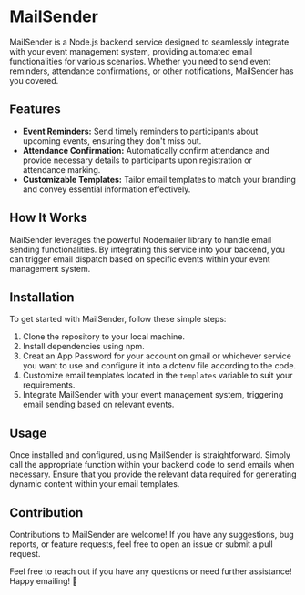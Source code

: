 # MailSender

MailSender is a Node.js backend service designed to seamlessly integrate with your event management system, providing automated email functionalities for various scenarios. Whether you need to send event reminders, attendance confirmations, or other notifications, MailSender has you covered.

## Features

- **Event Reminders:** Send timely reminders to participants about upcoming events, ensuring they don't miss out.
- **Attendance Confirmation:** Automatically confirm attendance and provide necessary details to participants upon registration or attendance marking.
- **Customizable Templates:** Tailor email templates to match your branding and convey essential information effectively.

## How It Works

MailSender leverages the powerful Nodemailer library to handle email sending functionalities. By integrating this service into your backend, you can trigger email dispatch based on specific events within your event management system.

## Installation

To get started with MailSender, follow these simple steps:

1. Clone the repository to your local machine.
2. Install dependencies using npm.
3. Creat an App Password for your account on gmail or whichever service you want to use and configure it into a dotenv file according to the code.
4. Customize email templates located in the `templates` variable to suit your requirements.
5. Integrate MailSender with your event management system, triggering email sending based on relevant events.

## Usage

Once installed and configured, using MailSender is straightforward. Simply call the appropriate function within your backend code to send emails when necessary. Ensure that you provide the relevant data required for generating dynamic content within your email templates.

## Contribution

Contributions to MailSender are welcome! If you have any suggestions, bug reports, or feature requests, feel free to open an issue or submit a pull request.


Feel free to reach out if you have any questions or need further assistance! Happy emailing! 📧
